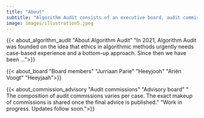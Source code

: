 ```yaml
---
title: "About"
subtitle: "Algorithm Audit consists of an executive board, audit commissions and an advisory board. Learn more about Algorithm Audit."
image: images/illustration5.jpeg
---
```


{{< about_algorithm_audit "About Algorithm Audit" "In 2021, Algorithm Audit was founded on the idea that ethics in algorithmic methods urgently needs case-based experience and a bottom-up approach. Since then we have been ...">}}

{{< about_board "Board members" "Jurriaan Parie" "Heeyjooh" "Ariën Voogt" "Heeyjaah">}}

{{< about_commission_advisory "Audit commissions" "Advisory board" " The composition of audit commissions varies per case. The exact makeup of commissions is shared once the final advice is published." "Work in progress. Updates follow soon.">}}